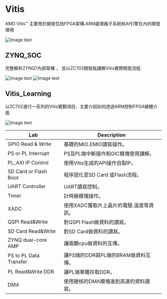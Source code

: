 # Vitis
AMD Vitis™ 主要用於開發包括FPGA架構.ARM處理器子系統和AI引擎在內的開發環境

![Image text](https://github.com/WaysideVulcan/Xilinx_DesignTool/blob/master/img/vitis/vitis.png)


## ZYNQ_SOC
完整解析ZYNQ7內部架構 ， 並以ZC702開發版講解Vitis實際開發流程

![Image text](https://github.com/WaysideVulcan/Xilinx_DesignTool/blob/master/img/vitis/zc702_board.png)
![Image text](https://github.com/WaysideVulcan/Xilinx_DesignTool/blob/master/img/vitis/zynq.png)

## Vitis_Learning
以ZC702進行一系列的Vitis實戰項目，主要介紹如何透過ARM控制FPGA硬體介面

![Image text](https://github.com/WaysideVulcan/Xilinx_DesignTool/blob/master/img/vitis/zv702.png)

| Lab | Description |
|-|-|
| GPIO Read & Write | 基礎的MIO.EMIO讀寫操作。 |
| PS or PL Interrupt | PS及PL端中斷操作和GIC模塊使用講解。 |
| PL_AXI IP Control | 使用Vitis生成的API操作自製IP。 |
| SD Card or Flash Boot | 程序固化至SD Card 或Flash流程。 |
| UART Controller | UART讀寫控制。 |
| Timer | 計時器模塊操作。 |
| XADC | 使用XADC獲取片上晶片的電壓.溫度等資訊。 |
| QSPI Read&Write | 對QSPI Flash做資料的讀寫。 |
| SD Card Read&Write | 對SD Card做資料的讀寫。 |
| ZYNQ dual-core AMP | 讓兩顆cpu做資料的互傳。 |
| PS to PL Data Transfer | 讓PS端的DDR與PL端的BRAM做資料互傳。 |
| PL Read&Write DDR | 讓PL端單獨存取DDR。 |
| DMA | 使用硬核的DMA模塊達到高速的資料讀寫。 |
